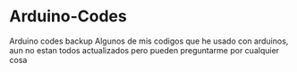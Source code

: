 # Arduino-Codes
Arduino codes backup
Algunos de mis codigos que he usado con arduinos, aun no estan todos actualizados pero pueden preguntarme por cualquier cosa
